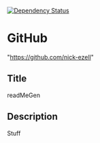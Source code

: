 [![Dependency Status](https://img.shields.io/nick/nick-ezell/readMeGen)](https://github.com/nick-ezell/readMeGen)
        
# GitHub
"https://github.com/nick-ezell"
        
## Title
readMeGen
        
## Description
Stuff